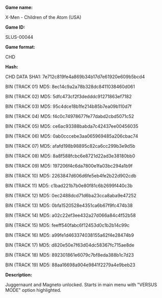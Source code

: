 ﻿**Game name:**

X-Men - Children of the Atom (USA)

**Game ID:**

SLUS-00044

**Game format:**

CHD

**Hash:**

CHD DATA SHA1: 7e712c819fe4a869b34b17d7e61920e609b5bcd4

BIN (TRACK 01) MD5: 8ec14c9a2a78b328dc8411038460d061

BIN (TRACK 02) MD5: 5dfc473cf2f3dedddc91271863ef7182

BIN (TRACK 03) MD5: 95c4dce18b1fe214b85b7ea09b110d7f

BIN (TRACK 04) MD5: f4c0c74978677fe77dabd2cbd5071c52

BIN (TRACK 05) MD5: ce6ac93388babda7c42437ee00456035

BIN (TRACK 06) MD5: 0ab0cccebe3aa065969485a206cbac74

BIN (TRACK 07) MD5: afafd198b98895c82ca6cc299b3e9d5b

BIN (TRACK 08) MD5: 8a8f588fcbc6e8721d22ad3e38180bb0

BIN (TRACK 09) MD5: 197206f4c6da7800e1fa03bc294a1b9f

BIN (TRACK 10) MD5: 2263847d606d6fe5eb4fe2b22d902cdb

BIN (TRACK 11) MD5: c1bad221b7b0e80f81c6b2699f440c3b

BIN (TRACK 12) MD5: 0ec2488dcd71d6ba23cca8aba9e47252

BIN (TRACK 13) MD5: 0bfa1520528e4351ca6b67f9fc474b38

BIN (TRACK 14) MD5: a02c22ef3ee432a27d066a84c4f52b58

BIN (TRACK 15) MD5: feeff540fabc6f12453d0c1b2b14c99c

BIN (TRACK 16) MD5: a99fe1d463374038155a62f4e28474b9

BIN (TRACK 17) MD5: d820e50e7f63d04dc58367fc715ae8de

BIN (TRACK 18) MD5: 892301861e6079c7bf8eda388b1c7d23

BIN (TRACK 19) MD5: 88aa16698a904e9841f2279a4e9beb23

**Description:**

Juggernaunt and Magneto unlocked. Starts in main menu with "VERSUS MODE" option highlighted.